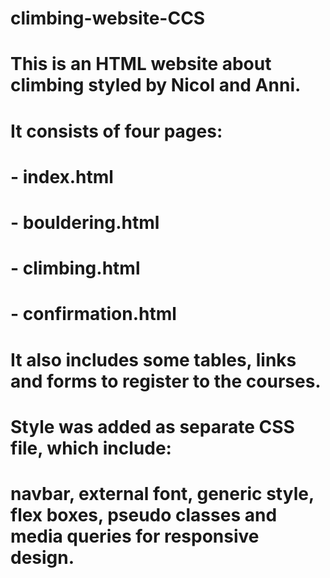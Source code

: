 # climbing-website-CCS

# This is an HTML website about climbing styled by Nicol and Anni.
# It consists of four pages:
# - index.html
# - bouldering.html
# - climbing.html
# - confirmation.html
# It also includes some tables, links and forms to register to the courses.
# 
# Style was added as separate CSS file, which include:
# navbar, external font, generic style, flex boxes, pseudo classes and media queries for responsive design.
